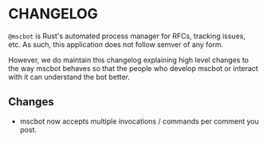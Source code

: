 # CHANGELOG

`@mscbot` is Rust's automated process manager for RFCs, tracking issues, etc.
As such, this application does not follow semver of any form.

However, we do maintain this changelog explaining high level changes to the way
mscbot behaves so that the people who develop mscbot or interact with it can
understand the bot better.

## Changes

+ mscbot now accepts multiple invocations / commands per comment you post.
